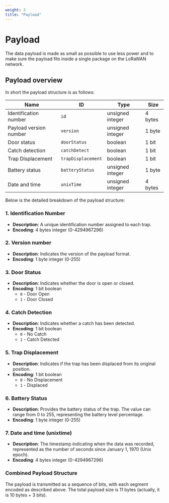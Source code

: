 ```yaml
---
weight: 3
title: "Payload"
---
```


# Payload

The data payload is made as small as possible to use less power and to make sure the payload fits inside a single
package on the LoRaWAN network.

## Payload overview
In short the payload structure is as follows:

| Name                   	| ID               	| Type             	| Size    	|
|------------------------	|------------------	|------------------	|---------	|
| Identification number  	| `id`               	| unsigned integer 	| 4 bytes 	|
| Payload version number 	| `version`          	| unsigned integer 	| 1 byte  	|
| Door status            	| `doorStatus`       	| boolean          	| 1 bit   	|
| Catch detection        	| `catchDetect`      	| boolean          	| 1 bit   	|
| Trap Displacement      	| `trapDisplacement` 	| boolean          	| 1 bit   	|
| Battery status         	| `batteryStatus`    	| unsigned integer 	| 1 byte  	|
| Date and time          	| `unixTime`         	| unsigned integer 	| 4 bytes 	|

Below is the detailed breakdown of the payload structure:

### 1. Identification Number
- **Description**: A unique identification number assigned to each trap.
- **Encoding**: 4 bytes integer (0-4294967296)

### 2. Version number
- **Description**: Indicates the version of the payload format.
- **Encoding**: 1 byte integer (0-255)

### 3. Door Status
- **Description**: Indicates whether the door is open or closed.
- **Encoding**: 1 bit boolean
  - `0` - Door Open
  - `1` - Door Closed

### 4. Catch Detection
- **Description**: Indicates whether a catch has been detected.
- **Encoding**: 1 bit boolean
  - `0` - No Catch
  - `1` - Catch Detected

### 5. Trap Displacement
- **Description**: Indicates if the trap has been displaced from its original position.
- **Encoding**: 1 bit boolean
  - `0` - No Displacement
  - `1` - Displaced

### 6. Battery Status
- **Description**: Provides the battery status of the trap. The value can range from 0 to 255, representing the battery
  level percentage.
- **Encoding**: 1 byte integer (0-255)

### 7. Date and time (unixtime)
- **Description**: The timestamp indicating when the data was recorded, represented as the number of seconds since January 1, 1970 (Unix epoch).
- **Encoding**: 4 bytes integer (0-4294967296)

### Combined Payload Structure
The payload is transmitted as a sequence of bits, with each segment encoded as described above. The total payload size
is 11 bytes (actually, it is 10 bytes + 3 bits).